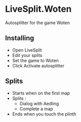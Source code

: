 # LiveSplit.Woten
Autosplitter for the game Woten

## Installing
  * Open LiveSplit
  * Edit your splits
  * Set the game to Woten
  * Click Activate autosplitter
  
## Splits
  * Starts when on the first map
  * Splits :
    * Dialog with Aedling
    * Complete a map
  * Ends when you touch the plinth